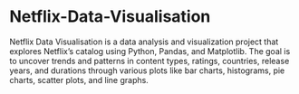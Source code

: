# Netflix-Data-Visualisation
Netflix Data Visualisation is a data analysis and visualization project that explores Netflix’s catalog using Python, Pandas, and Matplotlib. The goal is to uncover trends and patterns in content types, ratings, countries, release years, and durations through various plots like bar charts, histograms, pie charts, scatter plots, and line graphs.
